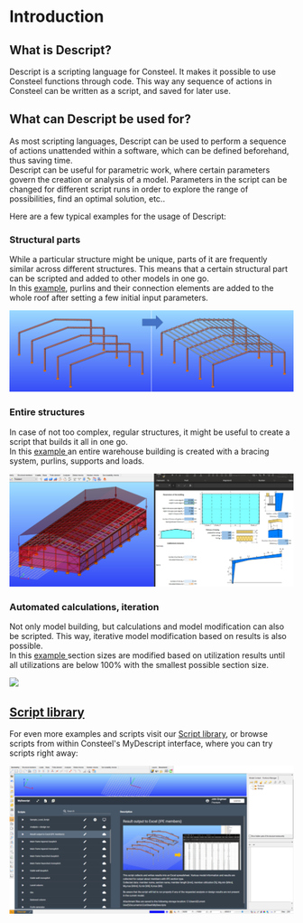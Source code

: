 # Introduction

## What is Descript?

Descript is a scripting language for Consteel. It makes it possible to use Consteel functions through code. This way any sequence of actions in Consteel can be written as a script, and saved for later use.

## What can Descript be used for?

As most scripting languages, Descript can be used to perform a sequence of actions unattended within a software, which can be defined beforehand, thus saving time.  
Descript can be useful for parametric work, where certain parameters govern the creation or analysis of a model. Parameters in the script can be changed for different script runs in order to explore the range of possibilities, find an optimal solution, etc..

Here are a few typical examples for the usage of Descript:

### Structural parts

While a particular structure might be unique, parts of it are frequently similar across different structures. This means that a certain structural part can be scripted and added to other models in one go.  
In this [example](https://consteelsoftware.com/script/purlin-generator/), purlins and their connection elements are added to the whole roof after setting a few initial input parameters.

![](./img/wp-content-uploads-2022-02-image-5-1024x293.png)

### Entire structures

In case of not too complex, regular structures, it might be useful to create a script that builds it all in one go.  
In this [example ](https://consteelsoftware.com/script/warehouse-creation-with-excel-control-type-1-tapered/)an entire warehouse building is created with a bracing system, purlins, supports and loads.

[![](./img/wp-content-uploads-2022-02-image-7-1024x407.png)](https://consteelsoftware.com/wp-content/uploads/2022/02/image-7.png)

### Automated calculations, iteration

Not only model building, but calculations and model modification can also be scripted. This way, iterative model modification based on results is also possible.  
In this [example ](https://consteelsoftware.com/script/section-optimization-shs/)section sizes are modified based on utilization results until all utilizations are below 100% with the smallest possible section size.

[![](https://consteelsoftware.com/wp-content/uploads/2021/10/Sec_Opt_SHS_Featured_Image_v03.png)](./img/wp-content-uploads-2021-10-Sec_Opt_SHS_Featured_Image_v03.png)

## [Script library](https://consteelsoftware.com/script/)

For even more examples and scripts visit our [Script library](https://consteelsoftware.com/script/), or browse scripts from within Consteel's MyDescript interface, where you can try scripts right away:

[![](./img/wp-content-uploads-2022-02-image-8-1024x532.png)](https://consteelsoftware.com/wp-content/uploads/2022/02/image-8.png)
